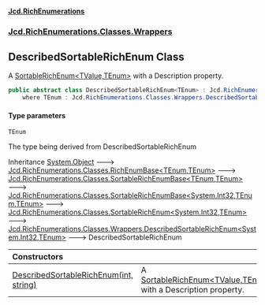 #### [Jcd.RichEnumerations](index.md 'index')

### [Jcd.RichEnumerations.Classes.Wrappers](Jcd.RichEnumerations.Classes.Wrappers.md 'Jcd.RichEnumerations.Classes.Wrappers')

## DescribedSortableRichEnum<TEnum> Class

A [SortableRichEnum&lt;TValue,TEnum&gt;](Jcd.RichEnumerations.Classes.SortableRichEnum_TValue,TEnum_.md 'Jcd.RichEnumerations.Classes.SortableRichEnum<TValue,TEnum>') with a Description property.

```csharp
public abstract class DescribedSortableRichEnum<TEnum> : Jcd.RichEnumerations.Classes.Wrappers.DescribedSortableRichEnum<int, TEnum>
    where TEnum : Jcd.RichEnumerations.Classes.Wrappers.DescribedSortableRichEnum<TEnum>, System.IComparable<TEnum>, Jcd.RichEnumerations.Classes.ISortableRichEnumValueProvider<int>
```

#### Type parameters

<a name='Jcd.RichEnumerations.Classes.Wrappers.DescribedSortableRichEnum_TEnum_.TEnum'></a>

`TEnum`

The type being derived from DescribedSortableRichEnum

Inheritance [System.Object](https://docs.microsoft.com/en-us/dotnet/api/System.Object 'System.Object') &#129106; [Jcd.RichEnumerations.Classes.RichEnumBase&lt;](Jcd.RichEnumerations.Classes.RichEnumBase_TEnumeration,TEnumeratedItem_.md 'Jcd.RichEnumerations.Classes.RichEnumBase<TEnumeration,TEnumeratedItem>')[TEnum](Jcd.RichEnumerations.Classes.Wrappers.DescribedSortableRichEnum_TEnum_.md#Jcd.RichEnumerations.Classes.Wrappers.DescribedSortableRichEnum_TEnum_.TEnum 'Jcd.RichEnumerations.Classes.Wrappers.DescribedSortableRichEnum<TEnum>.TEnum')[,](Jcd.RichEnumerations.Classes.RichEnumBase_TEnumeration,TEnumeratedItem_.md 'Jcd.RichEnumerations.Classes.RichEnumBase<TEnumeration,TEnumeratedItem>')[TEnum](Jcd.RichEnumerations.Classes.Wrappers.DescribedSortableRichEnum_TEnum_.md#Jcd.RichEnumerations.Classes.Wrappers.DescribedSortableRichEnum_TEnum_.TEnum 'Jcd.RichEnumerations.Classes.Wrappers.DescribedSortableRichEnum<TEnum>.TEnum')[&gt;](Jcd.RichEnumerations.Classes.RichEnumBase_TEnumeration,TEnumeratedItem_.md 'Jcd.RichEnumerations.Classes.RichEnumBase<TEnumeration,TEnumeratedItem>') &#129106; [Jcd.RichEnumerations.Classes.SortableRichEnumBase&lt;](Jcd.RichEnumerations.Classes.SortableRichEnumBase_TEnumeration,TEnumeratedItem_.md 'Jcd.RichEnumerations.Classes.SortableRichEnumBase<TEnumeration,TEnumeratedItem>')[TEnum](Jcd.RichEnumerations.Classes.Wrappers.DescribedSortableRichEnum_TEnum_.md#Jcd.RichEnumerations.Classes.Wrappers.DescribedSortableRichEnum_TEnum_.TEnum 'Jcd.RichEnumerations.Classes.Wrappers.DescribedSortableRichEnum<TEnum>.TEnum')[,](Jcd.RichEnumerations.Classes.SortableRichEnumBase_TEnumeration,TEnumeratedItem_.md 'Jcd.RichEnumerations.Classes.SortableRichEnumBase<TEnumeration,TEnumeratedItem>')[TEnum](Jcd.RichEnumerations.Classes.Wrappers.DescribedSortableRichEnum_TEnum_.md#Jcd.RichEnumerations.Classes.Wrappers.DescribedSortableRichEnum_TEnum_.TEnum 'Jcd.RichEnumerations.Classes.Wrappers.DescribedSortableRichEnum<TEnum>.TEnum')[&gt;](Jcd.RichEnumerations.Classes.SortableRichEnumBase_TEnumeration,TEnumeratedItem_.md 'Jcd.RichEnumerations.Classes.SortableRichEnumBase<TEnumeration,TEnumeratedItem>') &#129106; [Jcd.RichEnumerations.Classes.SortableRichEnumBase&lt;](Jcd.RichEnumerations.Classes.SortableRichEnumBase_TValue,TEnumeration,TEnumeratedItem_.md 'Jcd.RichEnumerations.Classes.SortableRichEnumBase<TValue,TEnumeration,TEnumeratedItem>')[System.Int32](https://docs.microsoft.com/en-us/dotnet/api/System.Int32 'System.Int32')[,](Jcd.RichEnumerations.Classes.SortableRichEnumBase_TValue,TEnumeration,TEnumeratedItem_.md 'Jcd.RichEnumerations.Classes.SortableRichEnumBase<TValue,TEnumeration,TEnumeratedItem>')[TEnum](Jcd.RichEnumerations.Classes.Wrappers.DescribedSortableRichEnum_TEnum_.md#Jcd.RichEnumerations.Classes.Wrappers.DescribedSortableRichEnum_TEnum_.TEnum 'Jcd.RichEnumerations.Classes.Wrappers.DescribedSortableRichEnum<TEnum>.TEnum')[,](Jcd.RichEnumerations.Classes.SortableRichEnumBase_TValue,TEnumeration,TEnumeratedItem_.md 'Jcd.RichEnumerations.Classes.SortableRichEnumBase<TValue,TEnumeration,TEnumeratedItem>')[TEnum](Jcd.RichEnumerations.Classes.Wrappers.DescribedSortableRichEnum_TEnum_.md#Jcd.RichEnumerations.Classes.Wrappers.DescribedSortableRichEnum_TEnum_.TEnum 'Jcd.RichEnumerations.Classes.Wrappers.DescribedSortableRichEnum<TEnum>.TEnum')[&gt;](Jcd.RichEnumerations.Classes.SortableRichEnumBase_TValue,TEnumeration,TEnumeratedItem_.md 'Jcd.RichEnumerations.Classes.SortableRichEnumBase<TValue,TEnumeration,TEnumeratedItem>') &#129106; [Jcd.RichEnumerations.Classes.SortableRichEnum&lt;](Jcd.RichEnumerations.Classes.SortableRichEnum_TValue,TEnum_.md 'Jcd.RichEnumerations.Classes.SortableRichEnum<TValue,TEnum>')[System.Int32](https://docs.microsoft.com/en-us/dotnet/api/System.Int32 'System.Int32')[,](Jcd.RichEnumerations.Classes.SortableRichEnum_TValue,TEnum_.md 'Jcd.RichEnumerations.Classes.SortableRichEnum<TValue,TEnum>')[TEnum](Jcd.RichEnumerations.Classes.Wrappers.DescribedSortableRichEnum_TEnum_.md#Jcd.RichEnumerations.Classes.Wrappers.DescribedSortableRichEnum_TEnum_.TEnum 'Jcd.RichEnumerations.Classes.Wrappers.DescribedSortableRichEnum<TEnum>.TEnum')[&gt;](Jcd.RichEnumerations.Classes.SortableRichEnum_TValue,TEnum_.md 'Jcd.RichEnumerations.Classes.SortableRichEnum<TValue,TEnum>') &#129106; [Jcd.RichEnumerations.Classes.Wrappers.DescribedSortableRichEnum&lt;](Jcd.RichEnumerations.Classes.Wrappers.DescribedSortableRichEnum_TValue,TEnum_.md 'Jcd.RichEnumerations.Classes.Wrappers.DescribedSortableRichEnum<TValue,TEnum>')[System.Int32](https://docs.microsoft.com/en-us/dotnet/api/System.Int32 'System.Int32')[,](Jcd.RichEnumerations.Classes.Wrappers.DescribedSortableRichEnum_TValue,TEnum_.md 'Jcd.RichEnumerations.Classes.Wrappers.DescribedSortableRichEnum<TValue,TEnum>')[TEnum](Jcd.RichEnumerations.Classes.Wrappers.DescribedSortableRichEnum_TEnum_.md#Jcd.RichEnumerations.Classes.Wrappers.DescribedSortableRichEnum_TEnum_.TEnum 'Jcd.RichEnumerations.Classes.Wrappers.DescribedSortableRichEnum<TEnum>.TEnum')[&gt;](Jcd.RichEnumerations.Classes.Wrappers.DescribedSortableRichEnum_TValue,TEnum_.md 'Jcd.RichEnumerations.Classes.Wrappers.DescribedSortableRichEnum<TValue,TEnum>') &#129106; DescribedSortableRichEnum<TEnum>

| Constructors                                                                                                                                                                                                                                                              |                                                                                                                                                                                                     |
|:--------------------------------------------------------------------------------------------------------------------------------------------------------------------------------------------------------------------------------------------------------------------------|:----------------------------------------------------------------------------------------------------------------------------------------------------------------------------------------------------|
| [DescribedSortableRichEnum(int, string)](Jcd.RichEnumerations.Classes.Wrappers.DescribedSortableRichEnum_TEnum_.DescribedSortableRichEnum(int,string).md 'Jcd.RichEnumerations.Classes.Wrappers.DescribedSortableRichEnum<TEnum>.DescribedSortableRichEnum(int, string)') | A [SortableRichEnum&lt;TValue,TEnum&gt;](Jcd.RichEnumerations.Classes.SortableRichEnum_TValue,TEnum_.md 'Jcd.RichEnumerations.Classes.SortableRichEnum<TValue,TEnum>') with a Description property. |
